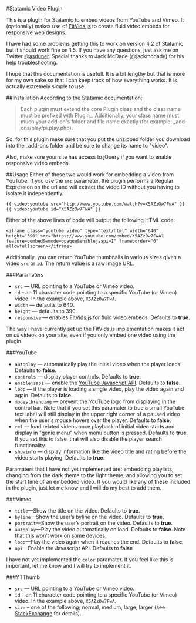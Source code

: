 #Statamic Video Plugin

This is a plugin for Statamic to embed videos from YouTube and Vimeo. It (optionally) makes use of [FitVids.js][fitvids] to create fluid video embeds for responsive web designs.

I have had some problems getting this to work on version 4.2 of Statamic but it should work fine on 1.5. If you have any questions, just ask me on Twitter [@asduner][twitter]. Special thanks to Jack McDade (@jackmcdade) for his help troubleshooting.

I hope that this documentation is usefull. It is a bit lengthy but that is more for my own sake so that I can keep track of how everything works. It is actually extremely simple to use.

##Installation
According to the Statamic documentation:

>Each plugin must extend the core Plugin class and the class name must be prefixed with Plugin_. Additionally, your class name must much your add-on's folder and file name exactly (for example: _add-ons/play/pi.play.php).

So, for this plugin make sure that you put the unzipped folder you download into the _add-ons folder and be sure to change its name to "video".

Also, make sure your site has access to jQuery if you want to enable responsive video embeds.

##Usage
Either of these two would work for embedding a video from YouTube. If you use the `src` parameter, the plugin performs a Regular Expression on the url and will extract the video ID without you having to isolate it independently.

	{{ video:youtube src="http://www.youtube.com/watch?v=X5AZzOw7FwA" }}
	{{ video:youtube id="X5AZzOw7FwA" }}
	
Either of the above lines of code will output the following HTML code:
	
	<iframe class="youtube video" type="text/html" width="640" height="390" src="https://www.youtube.com/embed/X5AZzOw7FwA?feature=oembed&wmode=opaque&enablejsapi=1" frameborder="0" allowfullscreen></iframe>

Additionally, you can return YouTube thumbnails in various sizes given a video `src` or `id`. The return value is a raw image URL.

###Paramaters
* `src` — URL pointing to a YouTube or Vimeo video. 
* `id` – an 11 character code pointing to a specific YouTube (or Vimeo) video. In the example above, `X5AZzOw7FwA`.
* `width` — defaults to 640.
* `height` — defaults to 390.
* `responsive` — enables [FitVids.js][fitvids] for fluid video embeds. Defaults to **true**.

The way I have currently set up the FitVids.js implementation makes it act on *all* videos on your site, even if you only embed one video using the plugin.

###YouTube
* `autoplay` — automatically play the initial video when the player loads. Defaults to **false**.
* `controls` — display player controls. Defaults to **true**.
* `enablejsapi` — enable the [YouTube Javascript API][jsapi]. Defaults to **false**.
* `loop` — if the player is loading a single video, play the video again and again. Defaults to **false**.
* `modestbranding` — prevent the YouTube logo from displaying in the control bar. Note that if you set this paramater to true a small YouTube text label will still display in the upper right corner of a paused video when the user's mouse hovers over the player. Defaults to **false**.
* `rel` — load related videos once playback of initial video starts and display in "genie menu" when menu button is pressed. Defaults to **true**. If you set this to false, that will also disable the player search functionality.
* `showinfo` — display information like the video title and rating before the video starts playing. Defaults to **true**.

Paramaters that I have not yet implemented are: embedding playlists, changing from the dark theme to the light theme, and allowing you to set the start time of an embedded video. If you would like any of these included in the plugin, just let me know and I will do my best to add them.

###Vimeo
* `title`—Show the title on the video. Defaults to **true**.
* `byline`—Show the user’s byline on the video. Defaults to **true**.
* `portrait`—Show the user’s portrait on the video. Defaults to **true**.
* `autoplay`—Play the video automatically on load. Defaults to **false**. Note that this won’t work on some devices.
* `loop`—Play the video again when it reaches the end. Defaults to **false**.
* `api`—Enable the Javascript API. Defaults to **false**

I have not yet implemented the `color` paramater. If you feel like this is important, let me know and I will try to implement it.

###YTThumb
* `src` — URL pointing to a YouTube or Vimeo video. 
* `id` – an 11 character code pointing to a specific YouTube (or Vimeo) video. In the example above, `X5AZzOw7FwA`.
* `size` – one of the following; normal, medium, large, larger (see [StackExchange](http://stackoverflow.com/questions/2068344/how-to-get-thumbnail-of-youtube-video-link-using-youtube-api) for details).

[twitter]:https://twitter.com/asduner
[adn]:https://alpha.app.net/duner
[fitvids]:https://github.com/davatron5000/FitVids.js
[jsapi]:https://developers.google.com/youtube/iframe_api_reference
[blog]:http://alexduner.com
